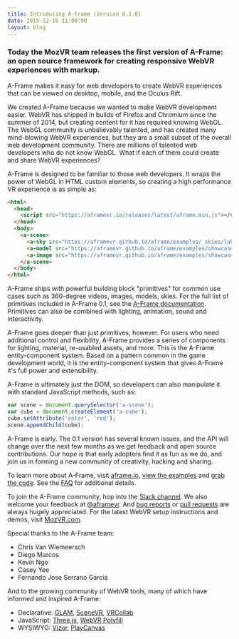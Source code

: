 ```yaml
---
title: Introducing A-Frame (Version 0.1.0)
date: 2015-12-16 11:00:00
layout: blog
---
```


### Today the MozVR team releases the first version of A-Frame: an open source framework for creating responsive WebVR experiences with markup.

A-Frame makes it easy for web developers to create WebVR experiences that can be viewed on desktop, mobile, and the Oculus Rift.

We created A-Frame because we wanted to make WebVR development easier. WebVR has shipped in builds of Firefox and Chromium since the summer of 2014, but creating content for it has required knowing WebGL. The WebGL community is unbelievably talented, and has created many mind-blowing WebVR experiences, but they are a small subset of the overall web development community. There are millions of talented web developers who do not know WebGL. What if each of them could create and share WebVR experiences?

<!-- more -->

A-Frame is designed to be familiar to those web developers. It wraps the power of WebGL in HTML custom elements, so creating a high performance VR experience is as simple as:

```html
<html>
  <head>
    <script src="https://aframevr.io/releases/latest/aframe.min.js"></script>
  </head>
  <body>
    <a-scene>
      <a-sky src="https://aframevr.github.io/aframe/examples/_skies/lake.jpg"></a-sky>
      <a-model src="https://aframevr.github.io/aframe/examples/showcase-composite/sculpture.dae" position="0 0 -2"></a-model>
      <a-image src="https://aframevr.github.io/aframe/examples/showcase-composite/portland.png" width="1" height="0.35" position="-2 1.2 1"></a-image>
    </a-scene>
  </body>
</html>
```

A-Frame ships with powerful building block "primitives" for common use cases such as 360-degree videos, images, models, skies. For the full list of primitives included in A-Frame 0.1, see the [A-Frame documentation](../../../../../docs/primitives). Primitives can also be combined with lighting, animation, sound and interactivity. 

A-Frame goes deeper than just primitives, however. For users who need additional control and flexibility, A-Frame provides a series of components for lighting, material, re-usabled assets, and more. This is the A-Frame entity-component system. Based on a pattern common in the game development world, it is the entity-component system that gives A-Frame it's full power and extensibility. 

A-Frame is ultimately just the DOM, so developers can also manipulate it with standard JavaScript methods, such as:

```js
var scene = document.querySelector('a-scene');
var cube = document.createElement('a-cube');
cube.setAttribute('color', 'red');
scene.appendChild(cube);
```

A-Frame is early. The 0.1 version has several known issues, and the API will change over the next few months as we get feedback and open source contributions. Our hope is that early adopters find it as fun as we do, and join us in forming a new community of creativity, hacking and sharing. 

To learn more about A-Frame, visit [aframe.io](https://aframe.io/), [view the examples](https://aframe.io/examples/) and [grab the code](../../../../../docs/guide/). See the [FAQ](https://aframe.io/docs/faq/) for additional details.

To join the A-Frame community, hop into the [Slack channel](https://aframevr-slack.herokuapp.com/). We also welcome your feedback at [@aframevr](https://twitter.com/aframevr/). And [bug reports](https://github.com/aframevr/aframe/issues/) or [pull requests](https://github.com/aframevr/aframe/) are always hugely appreciated. For the latest WebVR setup instructions and demos, visit [MozVR.com](http://mozvr.com/).

Special thanks to the A-Frame team:

* Chris Van Wiemeersch
* Diego Marcos
* Kevin Ngo
* Casey Yee
* Fernando Jose Serrano Garcia

And to the growing community of WebVR tools, many of which have informed and inspired A-Frame:

* Declarative: [GLAM](http://tparisi.github.io/glam/), [SceneVR](http://www.scenevr.com/), [VRCollab](http://vrcollab.com/)
* JavaScript: [Three.js](http://threejs.org/), [WebVR Polyfill](https://github.com/borismus/webvr-polyfill)
* WYSIWYG: [Vizor](http://vizor.io/), [PlayCanvas](https://playcanvas.com/)